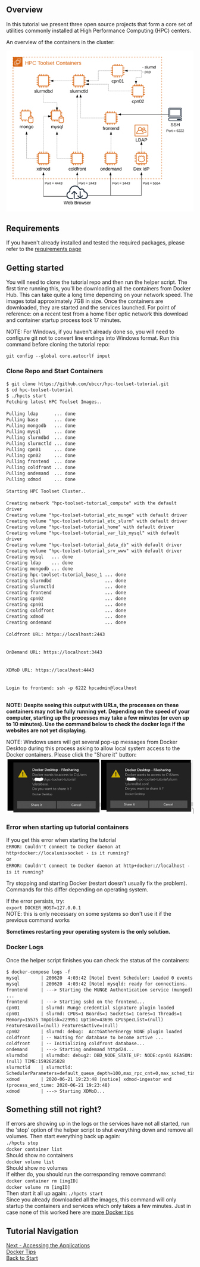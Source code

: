 ## Overview

In this tutorial we present three open source projects that form a core set of utilities commonly installed at High Performance Computing (HPC) centers.

An overview of the containers in the cluster:

![Container Overview](HPC-Toolset-sm.png)

## Requirements
If you haven't already installed and tested the required packages, please refer to the [requirements page](requirements.md)

## Getting started

You will need to clone the tutorial repo and then run the helper script.  The first time running this, you'll be downloading all the containers from Docker Hub.  This can take quite a long time depending on your network speed.  The images total approximately 7GB in size.  Once the containers are downloaded, they are started and the services launched.  For point of reference: on a recent test from a home fiber optic network this download and container startup process took 17 minutes.  

NOTE: For Windows, if you haven't already done so, you will need to configure git not to convert line endings into Windows format.  Run this command before cloning the tutorial repo:
```
git config --global core.autocrlf input
```

### Clone Repo and Start Containers
```
$ git clone https://github.com/ubccr/hpc-toolset-tutorial.git
$ cd hpc-toolset-tutorial
$ ./hpcts start
Fetching latest HPC Toolset Images..

Pulling ldap      ... done
Pulling base      ... done
Pulling mongodb   ... done
Pulling mysql     ... done
Pulling slurmdbd  ... done
Pulling slurmctld ... done
Pulling cpn01     ... done
Pulling cpn02     ... done
Pulling frontend  ... done
Pulling coldfront ... done
Pulling ondemand  ... done
Pulling xdmod     ... done

Starting HPC Toolset Cluster..

Creating network "hpc-toolset-tutorial_compute" with the default driver
Creating volume "hpc-toolset-tutorial_etc_munge" with default driver
Creating volume "hpc-toolset-tutorial_etc_slurm" with default driver
Creating volume "hpc-toolset-tutorial_home" with default driver
Creating volume "hpc-toolset-tutorial_var_lib_mysql" with default driver
Creating volume "hpc-toolset-tutorial_data_db" with default driver
Creating volume "hpc-toolset-tutorial_srv_www" with default driver
Creating mysql   ... done
Creating ldap    ... done
Creating mongodb ... done
Creating hpc-toolset-tutorial_base_1 ... done
Creating slurmdbd                    ... done
Creating slurmctld                   ... done
Creating frontend                    ... done
Creating cpn02                       ... done
Creating cpn01                       ... done
Creating coldfront                   ... done
Creating xdmod                       ... done
Creating ondemand                    ... done

Coldfront URL: https://localhost:2443


OnDemand URL: https://localhost:3443


XDMoD URL: https://localhost:4443


Login to frontend: ssh -p 6222 hpcadmin@localhost


```
**NOTE:  Despite seeing this output with URLs, the processes on these containers may not be fully running yet.  Depending on the speed of your computer, starting up the processes may take a few minutes (or even up to 10 minutes).  Use the command below to check the docker logs if the websites are not yet displaying.**

NOTE: Windows users will get several pop-up messages from Docker Desktop during this process asking to allow local system access to the Docker containers.  Please click the "Share it" button:
![](windows_sharing.PNG)


### Error when starting up tutorial containers

If you get this error when starting the tutorial   
`ERROR: Couldn't connect to Docker daemon at http+docker://localunixsocket - is it running?`   
or  
`ERROR: Couldn't connect to Docker daemon at http+docker://localhost - is it running?`

Try stopping and starting Docker (restart doesn't usually fix the problem).  Commands for this differ depending on operating system.  

If the error persists, try:  
`export DOCKER_HOST=127.0.0.1`  
NOTE: this is only necessary on some systems so don't use it if the previous command works

**Sometimes restarting your operating system is the only solution.**


### Docker Logs
Once the helper script finishes you can check the status of the containers:

```
$ docker-compose logs -f
mysql        | 200620  4:03:42 [Note] Event Scheduler: Loaded 0 events
mysql        | 200620  4:03:42 [Note] mysqld: ready for connections.
frontend     | ---> Starting the MUNGE Authentication service (munged) ...
frontend     | ---> Starting sshd on the frontend...
cpn01        | slurmd: Munge credential signature plugin loaded
cpn01        | slurmd: CPUs=1 Boards=1 Sockets=1 Cores=1 Threads=1 Memory=15575 TmpDisk=229951 Uptime=43696 CPUSpecList=(null) FeaturesAvail=(null) FeaturesActive=(null)
cpn02        | slurmd: debug:  AcctGatherEnergy NONE plugin loaded
coldfront    | -- Waiting for database to become active ...
coldfront    | -- Initializing coldfront database...
ondemand     | ---> Starting ondemand httpd24...
slurmdbd     | slurmdbd: debug2: DBD_NODE_STATE_UP: NODE:cpn01 REASON:(null) TIME:1592625828
slurmctld    | slurmctld: SchedulerParameters=default_queue_depth=100,max_rpc_cnt=0,max_sched_time=2,partition_job_depth=0,sched_max_job_start=0,sched_min_interval=2
xdmod        | 2020-06-21 19:23:48 [notice] xdmod-ingestor end (process_end_time: 2020-06-21 19:23:48)
xdmod        | ---> Starting XDMoD...
```

## Something still not right?
If errors are showing up in the logs or the services have not all started, run the 'stop' option of the helper script to shut everything down and remove all volumes.  Then start everything back up again:  
`./hpcts stop`  
`docker container list`  
Should show no containers  
`docker volume list`  
Should show no volumes  
If either do, you should run the corresponding remove command:  
`docker container rm [imgID]`  
`docker volume rm [imgID]`  
Then start it all up again:
`./hpcts start`  
Since you already downloaded all the images, this command will only startup the containers and services which only takes a few minutes.  Just in case none of this worked here are [more Docker tips](docker_tips.md)



## Tutorial Navigation
[Next - Accessing the Applications](applications.md)  
[Docker Tips](docker_tips.md)  
[Back to Start](../README.md)
